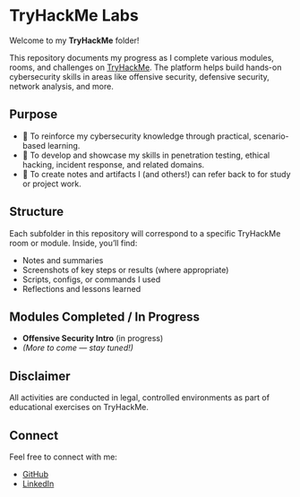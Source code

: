 # TryHackMe Labs

Welcome to my **TryHackMe** folder!

This repository documents my progress as I complete various modules, rooms, and challenges on [TryHackMe](https://tryhackme.com/). The platform helps build hands-on cybersecurity skills in areas like offensive security, defensive security, network analysis, and more.

## Purpose
- 🌟 To reinforce my cybersecurity knowledge through practical, scenario-based learning.
- 🌟 To develop and showcase my skills in penetration testing, ethical hacking, incident response, and related domains.
- 🌟 To create notes and artifacts I (and others!) can refer back to for study or project work.

## Structure
Each subfolder in this repository will correspond to a specific TryHackMe room or module. Inside, you’ll find:
- Notes and summaries
- Screenshots of key steps or results (where appropriate)
- Scripts, configs, or commands I used
- Reflections and lessons learned

## Modules Completed / In Progress
- **Offensive Security Intro** (in progress)
- *(More to come — stay tuned!)*

## Disclaimer
All activities are conducted in legal, controlled environments as part of educational exercises on TryHackMe.

## Connect
Feel free to connect with me:
- [GitHub](https://github.com/YOUR_GITHUB_USERNAME)
- [LinkedIn](https://www.linkedin.com/in/YOUR_LINKEDIN_USERNAME/)
